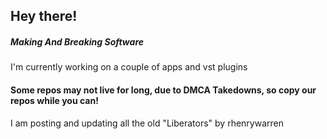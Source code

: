 ## Hey there!

##### Making And Breaking Software

I'm currently  working on a couple of apps and vst plugins

#### Some repos may not live for long, due to DMCA Takedowns, so copy our repos while you can!

I am posting and updating all the old "Liberators" by rhenrywarren



<!--
**rhenrywarren/rhenrywarren** is a ✨ _special_ ✨ repository because its `README.md` (this file) appears on your GitHub profile.
#H
Here are some ideas to get you started:
### HI
- 🔭 I’m currently working on ...
### I'm working on a couple of apps and vst plugins
- 🌱 I’m currently learning ...
- 👯 I’m looking to collaborate on ...
- 🤔 I’m looking for help with ...
- 💬 Ask me about ...
- 📫 How to reach me: ...
- 😄 Pronouns: ...
- ⚡ Fun fact: ...
-->
